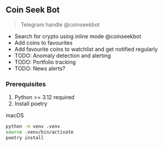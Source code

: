 ## Coin Seek Bot

> Telegram handle @coinseekbot

- Search for crypto using inline mode @coinseekbot
- Add coins to favourites
- Add favourite coins to watchlist and get notified regularly
- TODO: Anomaly detection and alerting
- TODO: Portfolio tracking
- TODO: News alerts?

### Prerequisites

1. Python >= 3.12 required
2. Install poetry

macOS

```bash
python -m venv .venv
source .venv/bin/activate  
poetry install
```